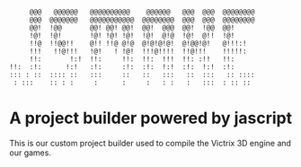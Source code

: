 	     @@@   @@@@@@   @@@@@@@@@@    @@@@@@   @@@  @@@  @@@@@@@@
	     @@@  @@@@@@@   @@@@@@@@@@@  @@@@@@@@  @@@  @@@  @@@@@@@@
	     @@!  !@@       @@! @@! @@!  @@!  @@@  @@!  !@@  @@!     
	     !@!  !@!       !@! !@! !@!  !@!  @!@  !@!  @!!  !@!     
	     !!@  !!@@!!    @!! !!@ @!@  @!@!@!@!  @!@@!@!   @!!!:!   
	     !!!   !!@!!!   !@!   ! !@!  !!!@!!!!  !!@!!!    !!!!!:  
	     !!:       !:!  !!:     !!:  !!:  !!!  !!: :!!   !!:     
	!!:  :!:      !:!   :!:     :!:  :!:  !:!  :!:  !:!  :!:     
	::: : ::  :::: ::   :::     ::   ::   :::   ::  :::   :: ::::
	 : :::    :: : :     :      :     :   : :   :   :::  : :: ::

# A project builder powered by jascript #
This is our custom project builder used to compile the Victrix 3D engine and our games.

